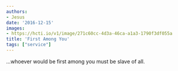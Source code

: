 ```yaml
---
authors:
- Jesus
date: '2016-12-15'
images:
- https://hcti.io/v1/image/271c60cc-4d3a-46ca-a1a3-1790f3df055a
title: 'First Among You'
tags: ["service"]
---
```


...whoever would be first among you must be slave of all.